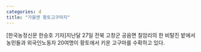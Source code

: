 ```yaml
---
categories: d
title: "가을엔 황토고구마지"
---
```

[한국농정신문 한승호 기자]지난달 27일 전북 고창군 공음면 칠암리의 한 비탈진 밭에서 농민들과 외국인노동자 20여명이 황토에서 키운 고구마를 수확하고 있다.